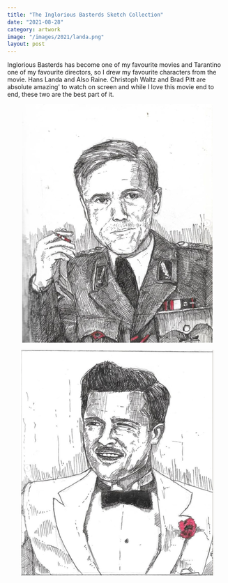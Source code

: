 ```yaml
---
title: "The Inglorious Basterds Sketch Collection"
date: "2021-08-28"
category: artwork
image: "/images/2021/landa.png"
layout: post
---
```


Inglorious Basterds has become one of my favourite movies and Tarantino one of my favourite directors, so I drew my favourite characters from the movie. Hans Landa and Also Raine. Christoph Waltz and Brad Pitt are absolute amazing' to watch on screen and while I love this movie end to end, these two are the best part of it.

<p align="center">
<img src='/images/2021/landa.png' alt='Hans Landa'>
</p>

<p align="center">
<img src='/images/2021/aldo.png' alt='Aldo Raine'>
</p>